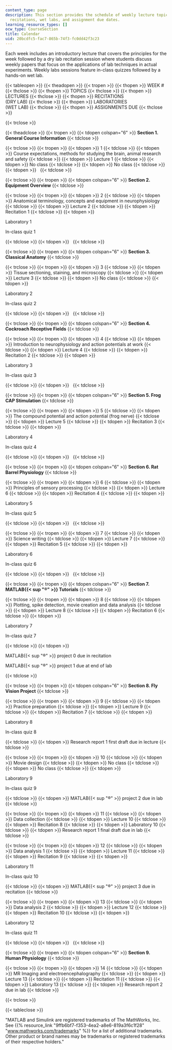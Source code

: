 ```yaml
---
content_type: page
description: This section provides the schedule of weekly lecture topics, dry lab
  recitations, wet labs, and assignment due dates.
learning_resource_types: []
ocw_type: CourseSection
title: Calendar
uid: 20bcdfc5-fac7-865b-74f3-fc0dd42f3c23
---
```


Each week includes an introductory lecture that covers the principles for the week followed by a dry lab recitation session where students discuss weekly papers that focus on the applications of lab techniques in actual experiments. Weekly labs sessions feature in-class quizzes followed by a hands-on wet lab.

{{< tableopen >}}
{{< theadopen >}}
{{< tropen >}}
{{< thopen >}}
WEEK #
{{< thclose >}}
{{< thopen >}}
TOPICS
{{< thclose >}}
{{< thopen >}}
LECTURES
{{< thclose >}}
{{< thopen >}}
RECITATIONS  
(DRY LAB)
{{< thclose >}}
{{< thopen >}}
LABORATORIES  
(WET LAB)
{{< thclose >}}
{{< thopen >}}
ASSIGNMENTS DUE
{{< thclose >}}

{{< trclose >}}

{{< theadclose >}}
{{< tropen >}}
{{< tdopen colspan="6" >}}
**Section 1. General Course Information**
{{< tdclose >}}

{{< trclose >}}
{{< tropen >}}
{{< tdopen >}}
1
{{< tdclose >}}
{{< tdopen >}}
Course expectations, methods for studying the brain, animal research and safety
{{< tdclose >}}
{{< tdopen >}}
Lecture 1
{{< tdclose >}}
{{< tdopen >}}
No class
{{< tdclose >}}
{{< tdopen >}}
No class
{{< tdclose >}}
{{< tdopen >}}
 
{{< tdclose >}}

{{< trclose >}}
{{< tropen >}}
{{< tdopen colspan="6" >}}
**Section 2. Equipment Overview**
{{< tdclose >}}

{{< trclose >}}
{{< tropen >}}
{{< tdopen >}}
2
{{< tdclose >}}
{{< tdopen >}}
Anatomical terminology, concepts and equipment in neurophysiology
{{< tdclose >}}
{{< tdopen >}}
Lecture 2
{{< tdclose >}}
{{< tdopen >}}
Recitation 1
{{< tdclose >}}
{{< tdopen >}}


Laboratory 1

In-class quiz 1


{{< tdclose >}}
{{< tdopen >}}
 
{{< tdclose >}}

{{< trclose >}}
{{< tropen >}}
{{< tdopen colspan="6" >}}
**Section 3. Classical Anatomy**
{{< tdclose >}}

{{< trclose >}}
{{< tropen >}}
{{< tdopen >}}
3
{{< tdclose >}}
{{< tdopen >}}
Tissue sectioning, staining, and microscopy
{{< tdclose >}}
{{< tdopen >}}
Lecture 3
{{< tdclose >}}
{{< tdopen >}}
No class
{{< tdclose >}}
{{< tdopen >}}


Laboratory 2

In-class quiz 2


{{< tdclose >}}
{{< tdopen >}}
 
{{< tdclose >}}

{{< trclose >}}
{{< tropen >}}
{{< tdopen colspan="6" >}}
**Section 4. Cockroach Receptive Fields**
{{< tdclose >}}

{{< trclose >}}
{{< tropen >}}
{{< tdopen >}}
4
{{< tdclose >}}
{{< tdopen >}}
Introduction to neurophysiology and action potentials at work
{{< tdclose >}}
{{< tdopen >}}
Lecture 4
{{< tdclose >}}
{{< tdopen >}}
Recitation 2
{{< tdclose >}}
{{< tdopen >}}


Laboratory 3

In-class quiz 3


{{< tdclose >}}
{{< tdopen >}}
 
{{< tdclose >}}

{{< trclose >}}
{{< tropen >}}
{{< tdopen colspan="6" >}}
**Section 5. Frog CAP Stimulation**
{{< tdclose >}}

{{< trclose >}}
{{< tropen >}}
{{< tdopen >}}
5
{{< tdclose >}}
{{< tdopen >}}
The compound potential and action potential (frog nerve)
{{< tdclose >}}
{{< tdopen >}}
Lecture 5
{{< tdclose >}}
{{< tdopen >}}
Recitation 3
{{< tdclose >}}
{{< tdopen >}}


Laboratory 4

In-class quiz 4


{{< tdclose >}}
{{< tdopen >}}
 
{{< tdclose >}}

{{< trclose >}}
{{< tropen >}}
{{< tdopen colspan="6" >}}
**Section 6. Rat Barrel Physiology**
{{< tdclose >}}

{{< trclose >}}
{{< tropen >}}
{{< tdopen >}}
6
{{< tdclose >}}
{{< tdopen >}}
Principles of sensory processing
{{< tdclose >}}
{{< tdopen >}}
Lecture 6
{{< tdclose >}}
{{< tdopen >}}
Recitation 4
{{< tdclose >}}
{{< tdopen >}}


Laboratory 5

In-class quiz 5


{{< tdclose >}}
{{< tdopen >}}
 
{{< tdclose >}}

{{< trclose >}}
{{< tropen >}}
{{< tdopen >}}
7
{{< tdclose >}}
{{< tdopen >}}
Science writing
{{< tdclose >}}
{{< tdopen >}}
Lecture 7
{{< tdclose >}}
{{< tdopen >}}
Recitation 5
{{< tdclose >}}
{{< tdopen >}}


Laboratory 6

In-class quiz 6


{{< tdclose >}}
{{< tdopen >}}
 
{{< tdclose >}}

{{< trclose >}}
{{< tropen >}}
{{< tdopen colspan="6" >}}
**Section 7. MATLAB{{< sup "®" >}} Tutorials**
{{< tdclose >}}

{{< trclose >}}
{{< tropen >}}
{{< tdopen >}}
8
{{< tdclose >}}
{{< tdopen >}}
Plotting, spike detection, movie creation and data analysis
{{< tdclose >}}
{{< tdopen >}}
Lecture 8
{{< tdclose >}}
{{< tdopen >}}
Recitation 6
{{< tdclose >}}
{{< tdopen >}}


Laboratory 7

In-class quiz 7


{{< tdclose >}}
{{< tdopen >}}


MATLAB{{< sup "®" >}} project 0 due in recitation

MATLAB{{< sup "®" >}} project 1 due at end of lab


{{< tdclose >}}

{{< trclose >}}
{{< tropen >}}
{{< tdopen colspan="6" >}}
**Section 8. Fly Vision Project**
{{< tdclose >}}

{{< trclose >}}
{{< tropen >}}
{{< tdopen >}}
9
{{< tdclose >}}
{{< tdopen >}}
Practice preparation
{{< tdclose >}}
{{< tdopen >}}
Lecture 9
{{< tdclose >}}
{{< tdopen >}}
Recitation 7
{{< tdclose >}}
{{< tdopen >}}


Laboratory 8

In-class quiz 8


{{< tdclose >}}
{{< tdopen >}}
Research report 1 first draft due in lecture
{{< tdclose >}}

{{< trclose >}}
{{< tropen >}}
{{< tdopen >}}
10
{{< tdclose >}}
{{< tdopen >}}
Movie design
{{< tdclose >}}
{{< tdopen >}}
No class
{{< tdclose >}}
{{< tdopen >}}
No class
{{< tdclose >}}
{{< tdopen >}}


Laboratory 9

In-class quiz 9


{{< tdclose >}}
{{< tdopen >}}
MATLAB{{< sup "®" >}} project 2 due in lab
{{< tdclose >}}

{{< trclose >}}
{{< tropen >}}
{{< tdopen >}}
11
{{< tdclose >}}
{{< tdopen >}}
Data collection
{{< tdclose >}}
{{< tdopen >}}
Lecture 10
{{< tdclose >}}
{{< tdopen >}}
Recitation 8
{{< tdclose >}}
{{< tdopen >}}
Laboratory 10
{{< tdclose >}}
{{< tdopen >}}
Research report 1 final draft due in lab
{{< tdclose >}}

{{< trclose >}}
{{< tropen >}}
{{< tdopen >}}
12
{{< tdclose >}}
{{< tdopen >}}
Data analysis 1
{{< tdclose >}}
{{< tdopen >}}
Lecture 11
{{< tdclose >}}
{{< tdopen >}}
Recitation 9
{{< tdclose >}}
{{< tdopen >}}


Laboratory 11

In-class quiz 10


{{< tdclose >}}
{{< tdopen >}}
MATLAB{{< sup "®" >}} project 3 due in recitation
{{< tdclose >}}

{{< trclose >}}
{{< tropen >}}
{{< tdopen >}}
13
{{< tdclose >}}
{{< tdopen >}}
Data analysis 2
{{< tdclose >}}
{{< tdopen >}}
Lecture 12
{{< tdclose >}}
{{< tdopen >}}
Recitation 10
{{< tdclose >}}
{{< tdopen >}}


Laboratory 12

In-class quiz 11


{{< tdclose >}}
{{< tdopen >}}
 
{{< tdclose >}}

{{< trclose >}}
{{< tropen >}}
{{< tdopen colspan="6" >}}
**Section 9. Human Physiology**
{{< tdclose >}}

{{< trclose >}}
{{< tropen >}}
{{< tdopen >}}
14
{{< tdclose >}}
{{< tdopen >}}
MR Imaging and electroencephalography
{{< tdclose >}}
{{< tdopen >}}
Lecture 13
{{< tdclose >}}
{{< tdopen >}}
Recitation 11
{{< tdclose >}}
{{< tdopen >}}
Laboratory 13
{{< tdclose >}}
{{< tdopen >}}
Research report 2 due in lab
{{< tdclose >}}

{{< trclose >}}

{{< tableclose >}}

"MATLAB and Simulink are registered trademarks of The MathWorks, Inc. See {{% resource_link "9ffb6bf7-f353-4ea2-a8e6-819a3f6c1f28" "www.mathworks.com/trademarks" %}} for a list of additional trademarks. Other product or brand names may be trademarks or registered trademarks of their respective holders."